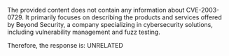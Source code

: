 The provided content does not contain any information about CVE-2003-0729. It primarily focuses on describing the products and services offered by Beyond Security, a company specializing in cybersecurity solutions, including vulnerability management and fuzz testing.

Therefore, the response is: UNRELATED